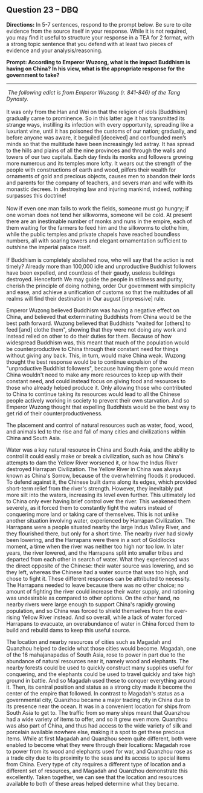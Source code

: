 ## Question 23 – DBQ

**Directions:** In 5-7 sentences, respond to the prompt below. Be sure to cite evidence from the source itself in your response. While it is not required, you may find it useful to structure your response in a TEA for 2 format, with a strong topic sentence that you defend with at least two pieces of evidence and your analysis/reasoning. 

**Prompt: According to Emperor Wuzong, what is the impact Buddhism is having on China? In his view, what is the appropriate response for the government to take?**

---

 _The following edict is from Emperor Wuzong (r. 841-846) of the Tang Dynasty._  
   
It was only from the Han and Wei on that the religion of idols [Buddhism] gradually came to prominence. So in this latter age it has transmitted its strange ways, instilling its infection with every opportunity, spreading like a luxuriant vine, until it has poisoned the customs of our nation; gradually, and before anyone was aware, it beguiled [deceived] and confounded men’s minds so that the multitude have been increasingly led astray. It has spread to the hills and plains of all the nine provinces and through the walls and towers of our two capitals. Each day finds its monks and followers growing more numerous and its temples more lofty. It wears out the strength of the people with constructions of earth and wood, pilfers their wealth for ornaments of gold and precious objects, causes men to abandon their lords and parents for the company of teachers, and severs man and wife with its monastic decrees. In destroying law and injuring mankind, indeed, nothing surpasses this doctrine!  
   
Now if even one man fails to work the fields, someone must go hungry; if one woman does not tend her silkworms, someone will be cold. At present there are an inestimable number of monks and nuns in the empire, each of them waiting for the farmers to feed him and the silkworms to clothe him, while the public temples and private chapels have reached boundless numbers, all with soaring towers and elegant ornamentation sufficient to outshine the imperial palace itself.  
   
If Buddhism is completely abolished now, who will say that the action is not timely? Already more than 100,000 idle and unproductive Buddhist followers have been expelled, and countless of their gaudy, useless buildings destroyed. Henceforth We may guide the people in stillness and purity, cherish the principle of doing nothing, order Our government with simplicity and ease, and achieve a unification of customs so that the multitudes of all realms will find their destination in Our august [impressive] rule.

Emperor Wuzong believed Buddhism was having a negative effect on China, and believed that exterminating Buddhists from China would be the best path forward. Wuzong believed that Buddhists "waited for [others] to feed [and] clothe them", showing that they were not doing any work and instead relied on other to do their duties for them. Because of how widespread Buddhism was, this meant that much of the population would be counterproductive to China through their constant need for things without giving any back. This, in turn, would make China weak. Wuzong thought the best response would be to continue expulsion of the "unproductive Buddhist followers", because having them gone would mean China wouldn't need to make any more resources to keep up with their constant need, and could instead focus on giving food and resources to those who already helped produce it. Only allowing those who contributed to China to continue taking its resources would lead to all the Chinese people actively working in society to prevent their own starvation. And so Emperor Wuzong thought that expelling Buddhists would be the best way to get rid of their counterproductiveness.

The placement and control of natural resources such as water, food, wood, and animals led to the rise and fall of many cities and civilizations within China and South Asia.

Water was a key natural resource in China and South Asia, and the ability to control it could easily make or break a civilization, such as how China's attempts to dam the Yellow River worsened it, or how the Indus River destroyed Harrapan Civilization. The Yellow River in China was always known as China's Sorrow, because of the overwhelming floods it produced. To defend against it, the Chinese built dams along its edges, which provided short-term relief from the river's strength. However, they inevitably put more silt into the waters, increasing its level even further. This ultimately led to China only ever having brief control over the river. This weakened them severely, as it forced them to constantly fight the waters instead of conquering more land or taking care of themselves. This is not unlike another situation involving water, experienced by Harrapan Civilization. The Harrapans were a people situated nearby the large Indus Valley River, and they flourished there, but only for a short time. The nearby river had slowly been lowering, and the Harrapans were there in a sort of Goldilocks moment, a time when the river was neither too high nor too low. In later years, the river lowered, and the Harrapans split into smaller tribes and departed from each other in search of water. What they experienced was the direct opposite of the Chinese: their water source was lowering, and so they left, whereas the Chinese had a water source that was too high, and chose to fight it. These different responses can be attributed to necessity. The Harrapans needed to leave because there was no other choice; no amount of fighting the river could increase their water supply, and rationing was undesirable as compared to other options. On the other hand, no nearby rivers were large enough to support China's rapidly growing population, and so China was forced to shield themselves from the ever-rising Yellow River instead. And so overall, while a lack of water forced Harrapans to evacuate, an overabundance of water in China forced them to build and rebuild dams to keep this useful source.

The location and nearby resources of cities such as Magadah and Quanzhou helped to decide what those cities would become. Magadah, one of the 16 mahajanapadas of South Asia, rose to power in part due to the abundance of natural resources near it, namely wood and elephants. The nearby forests could be used to quickly construct many supplies useful for conquering, and the elephants could be used to travel quickly and take high ground in battle. And so Magadah used these to conquer everything around it. Then, its central position and status as a strong city made it become the center of the empire that followed. In contrast to Magadah's status as a governmental city, Quanzhou became a major trading city in China due to its presence near the ocean. It was in a convenient location for ships from South Asia to get to. The traffic from so many ships meant that Quanzhou had a wide variety of items to offer, and so it grew even more. Quanzhou was also part of China, and thus had access to the wide variety of silk and porcelain available nowhere else, making it a spot to get these precious items. While at first Magadah and Quanzhou seem quite different, both were enabled to become what they were through their locations: Magadah rose to power from its wood and elephants used for war, and Quanzhou rose as a trade city due to its proximity to the seas and its access to special items from China. Every type of city requires a different type of location and a different set of resources, and Magadah and Quanzhou demonstrate this excellently. Taken together, we can see that the location and resources available to both of these areas helped determine what they became.